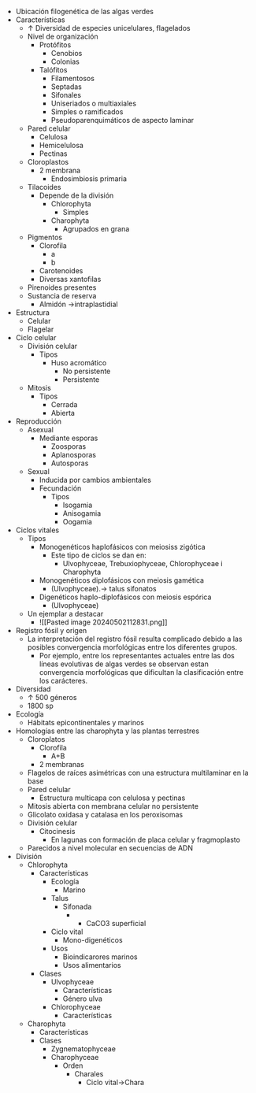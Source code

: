 - Ubicación filogenética de las algas verdes
- Características
	- ↑ Diversidad de especies unicelulares, flagelados
	- Nivel de organización
		- Protófitos
			- Cenobios
			- Colonias
		- Talófitos
			- Filamentosos
			- Septadas 
			- Sifonales
			- Uniseriados o multiaxiales
			- Simples o ramificados
			- Pseudoparenquimáticos de aspecto laminar
	- Pared celular
		- Celulosa
		- Hemicelulosa
		- Pectinas
	- Cloroplastos
		- 2 membrana
			- Endosimbiosis primaria
	- Tilacoides
		- Depende de la división
			- Chlorophyta
				- Simples
			- Charophyta
				- Agrupados en grana
	- Pigmentos
		- Clorofila
			- a
			- b
		- Carotenoides
		- Diversas xantofilas
	- Pirenoides presentes
	- Sustancia de reserva
		- Almidón →intraplastidial
- Estructura 
	- Celular
	- Flagelar
- Ciclo celular
	- División celular
		- Tipos
			- Huso acromático
				- No persistente
				- Persistente
	- Mitosis
		- Tipos
			- Cerrada
			- Abierta
- Reproducción
	- Asexual
		- Mediante esporas
			- Zoosporas
			- Aplanosporas
			- Autosporas
	- Sexual
		- Inducida por cambios ambientales
		- Fecundación
			- Tipos
				- Isogamia
				- Anisogamia
				- Oogamia
- Ciclos vitales
	- Tipos
		- Monogenéticos haplofásicos con meiosiss zigótica
			- Este tipo de ciclos se dan en:
				- Ulvophyceae, Trebuxiophyceae, Chlorophyceae i Charophyta
		- Monogenéticos diplofásicos con meiosis gamética
			- (Ulvophyceae).→ talus sifonatos
		- Digenéticos haplo-diplofásicos con meiosis espórica
			- (Ulvophyceae)
	- Un ejemplar a destacar
		- ![[Pasted image 20240502112831.png]]
- Registro fósil y origen
	- La interpretación del registro fósil resulta complicado debido a las posibles convergencia morfológicas entre los diferentes grupos.
		- Por ejemplo, entre los representantes actuales entre las dos líneas evolutivas de algas verdes se observan estan convergencia morfológicas que dificultan la clasificación entre los carácteres.
- Diversidad
	- ↑ 500 géneros
	- 1800 sp
- Ecología
	- Hábitats epicontinentales y marinos
- Homologías entre las charophyta y las plantas terrestres
	- Cloroplatos
		- Clorofila
			- A+B
		- 2 membranas
	- Flagelos de raíces asimétricas con una estructura multilaminar en la base
	- Pared celular 
		- Estructura multicapa con celulosa y pectinas
	- Mitosis abierta con membrana celular no persistente
	- Glicolato oxidasa y catalasa en los peroxisomas
	- División celular
		- Citocinesis
			- En lagunas con formación de placa celular y fragmoplasto
	- Parecidos a nivel molecular en secuencias de ADN
- División
	- Chlorophyta
		- Características
			- Ecología
				- Marino
			- Talus
				- Sifonada
					- + CaCO3 superficial
			- Ciclo vital
				- Mono-digenéticos
			- Usos
				- Bioindicarores marinos
				- Usos alimentarios
		- Clases
			- Ulvophyceae
				- Características
				- Género ulva
			- Chlorophyceae
				- Características
	- Charophyta
		- Características
		- Clases
			- Zygnematophyceae
			- Charophyceae
				- Orden
					- Charales
						- Ciclo vital→Chara